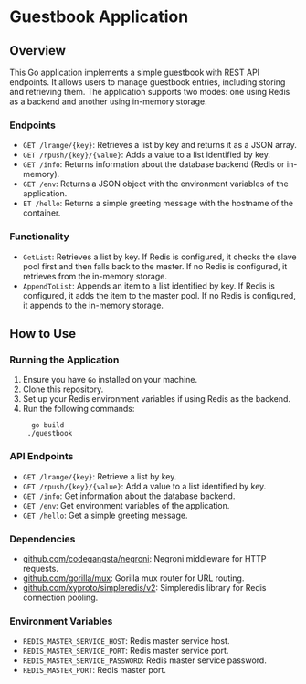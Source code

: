 # Guestbook Application

## Overview

This Go application implements a simple guestbook with REST API endpoints. It allows users to manage guestbook entries, including storing and retrieving them. The application supports two modes: one using Redis as a backend and another using in-memory storage.

### Endpoints
- `GET /lrange/{key}`: Retrieves a list by key and returns it as a JSON array.
- `GET /rpush/{key}/{value}`: Adds a value to a list identified by key.
- `GET /info`: Returns information about the database backend (Redis or in-memory).
- `GET /env`: Returns a JSON object with the environment variables of the application.
- `ET /hello`: Returns a simple greeting message with the hostname of the container.

### Functionality
- `GetList`: Retrieves a list by key. If Redis is configured, it checks the slave pool first and then falls back to the master. If no Redis is configured, it retrieves from the in-memory storage.
- `AppendToList`: Appends an item to a list identified by key. If Redis is configured, it adds the item to the master pool. If no Redis is configured, it appends to the in-memory storage.

## How to Use

### Running the Application
1. Ensure you have `Go` installed on your machine.
2. Clone this repository.
3. Set up your Redis environment variables if using Redis as the backend.
4. Run the following commands:
   ```shell
     go build
    ./guestbook
   ```

### API Endpoints
- `GET /lrange/{key}`: Retrieve a list by key.
- `GET /rpush/{key}/{value}`: Add a value to a list identified by key.
- `GET /info`: Get information about the database backend.
- `GET /env`: Get environment variables of the application.
- `GET /hello`: Get a simple greeting message.

### Dependencies
- [github.com/codegangsta/negroni](https://github.com/urfave/negroni): Negroni middleware for HTTP requests.
- [github.com/gorilla/mux](https://github.com/gorilla/mux): Gorilla mux router for URL routing.
- [github.com/xyproto/simpleredis/v2](https://github.com/xyproto/simpleredis/tree/main/v2): Simpleredis library for Redis connection pooling.

### Environment Variables
- `REDIS_MASTER_SERVICE_HOST`: Redis master service host.
- `REDIS_MASTER_SERVICE_PORT`: Redis master service port.
- `REDIS_MASTER_SERVICE_PASSWORD`: Redis master service password.
- `REDIS_MASTER_PORT`: Redis master port.
